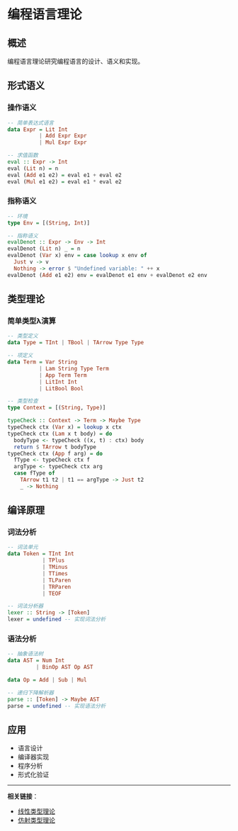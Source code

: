 # 编程语言理论

## 概述

编程语言理论研究编程语言的设计、语义和实现。

## 形式语义

### 操作语义

```haskell
-- 简单表达式语言
data Expr = Lit Int
          | Add Expr Expr
          | Mul Expr Expr

-- 求值函数
eval :: Expr -> Int
eval (Lit n) = n
eval (Add e1 e2) = eval e1 + eval e2
eval (Mul e1 e2) = eval e1 * eval e2
```

### 指称语义

```haskell
-- 环境
type Env = [(String, Int)]

-- 指称语义
evalDenot :: Expr -> Env -> Int
evalDenot (Lit n) _ = n
evalDenot (Var x) env = case lookup x env of
  Just v -> v
  Nothing -> error $ "Undefined variable: " ++ x
evalDenot (Add e1 e2) env = evalDenot e1 env + evalDenot e2 env
```

## 类型理论

### 简单类型λ演算

```haskell
-- 类型定义
data Type = TInt | TBool | TArrow Type Type

-- 项定义
data Term = Var String
          | Lam String Type Term
          | App Term Term
          | LitInt Int
          | LitBool Bool

-- 类型检查
type Context = [(String, Type)]

typeCheck :: Context -> Term -> Maybe Type
typeCheck ctx (Var x) = lookup x ctx
typeCheck ctx (Lam x t body) = do
  bodyType <- typeCheck ((x, t) : ctx) body
  return $ TArrow t bodyType
typeCheck ctx (App f arg) = do
  fType <- typeCheck ctx f
  argType <- typeCheck ctx arg
  case fType of
    TArrow t1 t2 | t1 == argType -> Just t2
    _ -> Nothing
```

## 编译原理

### 词法分析

```haskell
-- 词法单元
data Token = TInt Int
           | TPlus
           | TMinus
           | TTimes
           | TLParen
           | TRParen
           | TEOF

-- 词法分析器
lexer :: String -> [Token]
lexer = undefined -- 实现词法分析
```

### 语法分析

```haskell
-- 抽象语法树
data AST = Num Int
         | BinOp AST Op AST

data Op = Add | Sub | Mul

-- 递归下降解析器
parse :: [Token] -> Maybe AST
parse = undefined -- 实现语法分析
```

## 应用

- 语言设计
- 编译器实现
- 程序分析
- 形式化验证

---

**相关链接**：

- [线性类型理论](./002-Linear-Type-Theory.md)
- [仿射类型理论](./003-Affine-Type-Theory.md)
